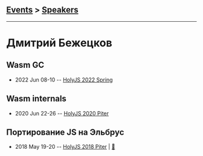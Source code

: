 ## [Events](../README.md) > [Speakers](../speakers.md)
---

# Дмитрий Бежецков

## Wasm GC
- 2022 Jun 08-10 -- [HolyJS 2022 Spring](https://youtu.be/OIa64GRzbsg)    
## Wasm internals
- 2020 Jun 22-26 -- [HolyJS 2020 Piter](https://youtu.be/2JbtHXEsgbU)    
## Портирование JS на Эльбрус
- 2018 May 19-20 -- [HolyJS 2018 Piter](https://youtu.be/mPCTpCJ26zs)  | [:notebook:](https://assets.ctfassets.net/nn534z2fqr9f/1nWkRMc3fukKg84oOaeI0W/a708d7b9a340fb861d0433e4e238439e/ElbrusAnufrienkoBezhetskov.pdf)  

